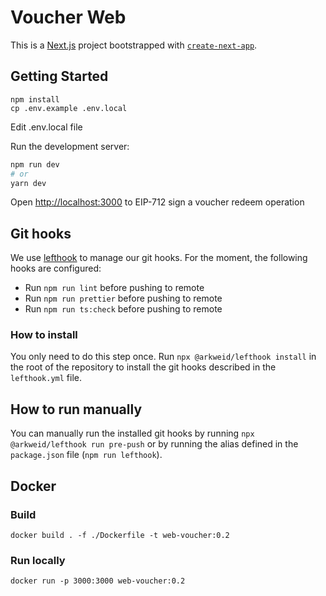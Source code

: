 # Voucher Web

This is a [Next.js](https://nextjs.org/) project bootstrapped with [`create-next-app`](https://github.com/vercel/next.js/tree/canary/packages/create-next-app).

## Getting Started

```
npm install
cp .env.example .env.local
```

Edit .env.local file

Run the development server:

```bash
npm run dev
# or
yarn dev
```

Open [http://localhost:3000](http://localhost:3000) to EIP-712 sign a voucher redeem operation

## Git hooks

We use [lefthook](https://github.com/evilmartians/lefthook) to manage our git hooks. For the moment, the following hooks are configured:

- Run `npm run lint` before pushing to remote
- Run `npm run prettier` before pushing to remote
- Run `npm run ts:check` before pushing to remote

### How to install

You only need to do this step once. Run `npx @arkweid/lefthook install` in the root of the repository to install the git hooks described in the `lefthook.yml` file.

## How to run manually

You can manually run the installed git hooks by running `npx @arkweid/lefthook run pre-push` or by running the alias defined in the `package.json` file (`npm run lefthook`).

## Docker

### Build

    docker build . -f ./Dockerfile -t web-voucher:0.2

### Run locally

    docker run -p 3000:3000 web-voucher:0.2

